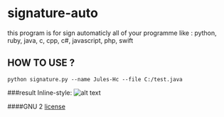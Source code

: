 # signature-auto
this program is for sign automaticly all of your programme like : python, ruby, java, c, cpp, c#, javascript, php, swift

## HOW TO USE ?

```
python signature.py --name Jules-Hc --file C:/test.java
```
###result
Inline-style: 
![alt text](https://github.com/code404nul/signature-auto/.png "Logo Title Text 1")

####GNU 2
[license](https://www.gnu.org/licenses/old-licenses/gpl-2.0.en.html "License GNU 2")
